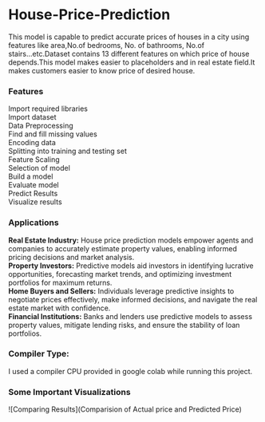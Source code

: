 # House-Price-Prediction
This model is capable to predict accurate prices of houses in a city using features like area,No.of bedrooms, No. of bathrooms, No.of stairs...etc.Dataset contains 13 different features on which price of house depends.This model makes easier to placeholders and in real estate field.It makes customers easier to know price of desired house.  
### Features  
Import required libraries  
Import dataset  
Data Preprocessing  
Find and fill missing values  
Encoding data  
Splitting into training and testing set  
Feature Scaling  
Selection of model  
Build a model  
Evaluate model  
Predict Results  
Visualize results  
### Applications  
**Real Estate Industry:** House price prediction models empower agents and companies to accurately estimate property values, enabling informed pricing decisions and market analysis.  
**Property Investors:** Predictive models aid investors in identifying lucrative opportunities, forecasting market trends, and optimizing investment portfolios for maximum returns.  
**Home Buyers and Sellers:** Individuals leverage predictive insights to negotiate prices effectively, make informed decisions, and navigate the real estate market with confidence.  
**Financial Institutions:** Banks and lenders use predictive models to assess property values, mitigate lending risks, and ensure the stability of loan portfolios.  
### Compiler Type:  
I used a compiler CPU provided in google colab while running this project.
### Some Important Visualizations  
![Comparing Results](Comparision of Actual price and Predicted Price)  


